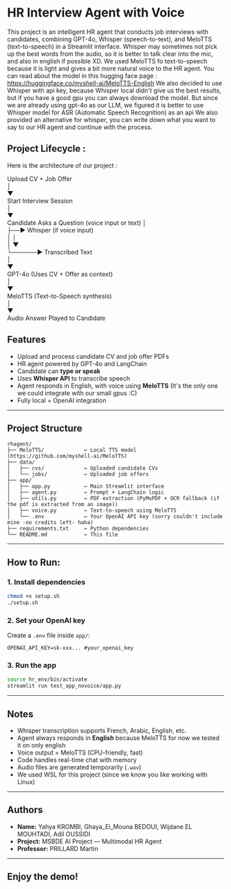 # HR Interview Agent with Voice 

This project is an intelligent HR agent that conducts job interviews with candidates, combining GPT-4o, Whisper (speech-to-text), and MeloTTS (text-to-speech) in a Streamlit interface.
Whisper may sometimes not pick up the best words from the audio, so it is better to talk clear into the mic, and also in english if possible XD.
We used MeloTTS fo text-to-speech because it is light and gives a bit more natural voice to the HR agent. You can read about the model in this hugging face page : https://huggingface.co/myshell-ai/MeloTTS-English
We also decided to use Whisper with api key, because Whisper local didn't give us the best results, but if you have a good gpu you can always download the model. But since we are already using gpt-4o as our LLM, we figured it is better to use Whisper model for ASR (Automatic Speech Recognition) as an api
We also provided an alternative for whisper, you can write down what you want to say to our HR agent and continue with the process.

## Project Lifecycle :

Here is the architecture of our project : 

Upload CV + Job Offer  
     │  
     ▼  
Start Interview Session  
     │  
     ▼  
Candidate Asks a Question (voice input or text) 
     │  
     ├──► Whisper (if voice input)  
     │           │  
     │           ▼  
     └──────► Transcribed Text  
                 │  
                 ▼  
GPT-4o (Uses CV + Offer as context)  
     │  
     ▼  
MeloTTS (Text-to-Speech synthesis)  
     │  
     ▼  
Audio Answer Played to Candidate


## Features

- Upload and process candidate CV and job offer PDFs
- HR agent powered by GPT-4o and LangChain
- Candidate can **type or speak**
- Uses **Whisper API** to transcribe speech
- Agent responds in English, with voice using **MeloTTS** (It's the only one we could integrate with our small gpus :C)
- Fully local + OpenAI integration

---

## Project Structure

```
rhagent/
├── MeloTTS/             ← Local TTS model (https://github.com/myshell-ai/MeloTTS)
├── data/
│   ├── cvs/             ← Uploaded candidate CVs
│   └── jobs/            ← Uploaded job offers
├── app/
│   ├── app.py           ← Main Streamlit interface
│   ├── agent.py         ← Prompt + LangChain logic
│   ├── utils.py         ← PDF extraction (PyMuPDF + OCR fallback (if the pdf is extracted from an image))
│   ├── voice.py         ← Text-to-speech using MeloTTS
│   └── .env             ← Your OpenAI API key (sorry couldn't include mine -no credits left- haha)
├── requirements.txt     ← Python dependencies
└── README.md            ← This file
```

---

## How to Run:

### 1. Install dependencies

```bash
chmod +x setup.sh
./setup.sh
```

### 2. Set your OpenAI key

Create a `.env` file inside `app/`:

```env
OPENAI_API_KEY=sk-xxx... #your_openai_key
```

### 3. Run the app


```bash
source hr_env/bin/activate
streamlit run test_app_novoice/app.py
```


---

## Notes

- Whisper transcription supports French, Arabic, English, etc.
- Agent always responds in **English** because MeloTTS for now we tested it on only english
- Voice output = MeloTTS (CPU-friendly, fast)
- Code handles real-time chat with memory
- Audio files are generated temporarily (`.wav`)
- We used WSL for this project (since we know you like working with Linux)

---

## Authors

- **Name:** Yahya KROMBI,  Ghaya_El_Mouna BEDOUI, Wijdane EL MOUHTADI, Adil OUSSIDI
- **Project:** MSBDE AI Project — Multimodal HR Agent  
- **Professor:** PRILLARD Martin

---

## Enjoy the demo!
